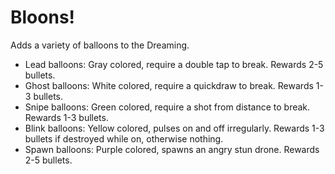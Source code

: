 # Bloons!

Adds a variety of balloons to the Dreaming.

- Lead balloons: Gray colored, require a double tap to break. Rewards 2-5 bullets.
- Ghost balloons: White colored, require a quickdraw to break. Rewards 1-3 bullets.
- Snipe balloons: Green colored, require a shot from distance to break. Rewards 1-3 bullets.
- Blink balloons: Yellow colored, pulses on and off irregularly. Rewards 1-3 bullets if destroyed while on, otherwise nothing.
- Spawn balloons: Purple colored, spawns an angry stun drone. Rewards 2-5 bullets.

